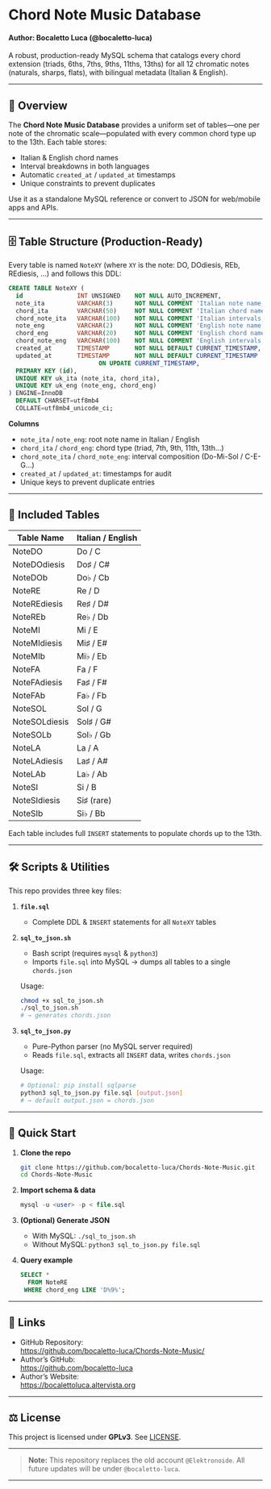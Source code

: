 # Chord Note Music Database  
#### Author: Bocaletto Luca (@bocaletto-luca)

A robust, production-ready MySQL schema that catalogs every chord extension (triads, 6ths, 7ths, 9ths, 11ths, 13ths) for all 12 chromatic notes (naturals, sharps, flats), with bilingual metadata (Italian & English).  

---

## 📖 Overview

The **Chord Note Music Database** provides a uniform set of tables—one per note of the chromatic scale—populated with every common chord type up to the 13th. Each table stores:

- Italian & English chord names  
- Interval breakdowns in both languages  
- Automatic `created_at` / `updated_at` timestamps  
- Unique constraints to prevent duplicates  

Use it as a standalone MySQL reference or convert to JSON for web/mobile apps and APIs.

---

## 🗄️ Table Structure (Production-Ready)

Every table is named `NoteXY` (where `XY` is the note: DO, DOdiesis, REb, REdiesis, …) and follows this DDL:

```sql
CREATE TABLE NoteXY (
  id               INT UNSIGNED    NOT NULL AUTO_INCREMENT,
  note_ita         VARCHAR(3)      NOT NULL COMMENT 'Italian note name, e.g. Do♯',
  chord_ita        VARCHAR(50)     NOT NULL COMMENT 'Italian chord name, e.g. Do♯ Maggiore 7',
  chord_note_ita   VARCHAR(100)    NOT NULL COMMENT 'Italian intervals, e.g. Do♯-Mi-Sol♯-Si',
  note_eng         VARCHAR(2)      NOT NULL COMMENT 'English note name, e.g. C#',
  chord_eng        VARCHAR(20)     NOT NULL COMMENT 'English chord name, e.g. C#Maj7',
  chord_note_eng   VARCHAR(100)    NOT NULL COMMENT 'English intervals, e.g. C#-E#-G#-B#',
  created_at       TIMESTAMP       NOT NULL DEFAULT CURRENT_TIMESTAMP,
  updated_at       TIMESTAMP       NOT NULL DEFAULT CURRENT_TIMESTAMP
                         ON UPDATE CURRENT_TIMESTAMP,
  PRIMARY KEY (id),
  UNIQUE KEY uk_ita (note_ita, chord_ita),
  UNIQUE KEY uk_eng (note_eng, chord_eng)
) ENGINE=InnoDB
  DEFAULT CHARSET=utf8mb4
  COLLATE=utf8mb4_unicode_ci;
```

**Columns**  
- `note_ita` / `note_eng`: root note name in Italian / English  
- `chord_ita` / `chord_eng`: chord type (triad, 7th, 9th, 11th, 13th…)  
- `chord_note_ita` / `chord_note_eng`: interval composition (Do-Mi-Sol / C-E-G…)  
- `created_at` / `updated_at`: timestamps for audit  
- Unique keys to prevent duplicate entries  

---

## 🎹 Included Tables

| Table Name        | Italian / English |  
|-------------------|-------------------|  
| NoteDO            | Do / C            |  
| NoteDOdiesis      | Do♯ / C#          |  
| NoteDOb           | Do♭ / Cb          |  
| NoteRE            | Re / D            |  
| NoteREdiesis      | Re♯ / D#          |  
| NoteREb           | Re♭ / Db          |  
| NoteMI            | Mi / E            |  
| NoteMIdiesis      | Mi♯ / E#          |  
| NoteMIb           | Mi♭ / Eb          |  
| NoteFA            | Fa / F            |  
| NoteFAdiesis      | Fa♯ / F#          |  
| NoteFAb           | Fa♭ / Fb          |  
| NoteSOL           | Sol / G           |  
| NoteSOLdiesis     | Sol♯ / G#         |  
| NoteSOLb          | Sol♭ / Gb         |  
| NoteLA            | La / A            |  
| NoteLAdiesis      | La♯ / A#          |  
| NoteLAb           | La♭ / Ab          |  
| NoteSI            | Si / B            |  
| NoteSIdiesis      | Si♯ (rare)        |  
| NoteSIb           | Si♭ / Bb          |  

Each table includes full `INSERT` statements to populate chords up to the 13th.

---

## 🛠️ Scripts & Utilities

This repo provides three key files:

1. **`file.sql`**  
   - Complete DDL & `INSERT` statements for all `NoteXY` tables  

2. **`sql_to_json.sh`**  
   - Bash script (requires `mysql` & `python3`)  
   - Imports `file.sql` into MySQL → dumps all tables to a single `chords.json`  

   Usage:
   ```bash
   chmod +x sql_to_json.sh
   ./sql_to_json.sh
   # → generates chords.json
   ```

3. **`sql_to_json.py`**  
   - Pure-Python parser (no MySQL server required)  
   - Reads `file.sql`, extracts all `INSERT` data, writes `chords.json`  

   Usage:
   ```bash
   # Optional: pip install sqlparse
   python3 sql_to_json.py file.sql [output.json]
   # → default output.json = chords.json
   ```

---

## 🚀 Quick Start

1. **Clone the repo**  
   ```bash
   git clone https://github.com/bocaletto-luca/Chords-Note-Music.git
   cd Chords-Note-Music
   ```

2. **Import schema & data**  
   ```sql
   mysql -u <user> -p < file.sql
   ```

3. **(Optional) Generate JSON**  
   - With MySQL: `./sql_to_json.sh`  
   - Without MySQL: `python3 sql_to_json.py file.sql`

4. **Query example**  
   ```sql
   SELECT * 
     FROM NoteRE 
    WHERE chord_eng LIKE 'D%9%';
   ```

---

## 🔗 Links

- GitHub Repository:  
  https://github.com/bocaletto-luca/Chords-Note-Music/  
- Author’s GitHub:  
  https://github.com/bocaletto-luca  
- Author’s Website:  
  https://bocalettoluca.altervista.org  

---

## ⚖️ License

This project is licensed under **GPLv3**. See [LICENSE](LICENSE).

---

> **Note:** This repository replaces the old account `@Elektronoide`. All future updates will be under `@bocaletto-luca`.

---
